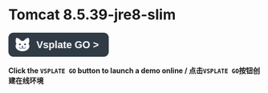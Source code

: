# Tomcat 8.5.39-jre8-slim

<a href="https://www.vsplate.com/?docker-compose=https://github.com/vsplate/dcenvs/tomcat/8.5.39-jre8-slim"><img alt="VSPLATE GO" src="https://raw.githubusercontent.com/vsplate/images/master/vsgo_btn.png" width="200px"></a>

**Click the `VSPLATE GO` button to launch a demo online / 点击`VSPLATE GO`按钮创建在线环境**